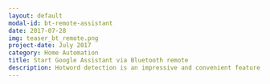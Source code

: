 ```yaml
---
layout: default
modal-id: bt-remote-assistant
date: 2017-07-28
img: teaser_bt_remote.png
project-date: July 2017
category: Home Automation
title: Start Google Assistant via Bluetooth remote
description: Hotword detection is an impressive and convenient feature, but has with a big drawback&#58; it comes at the price of sacrificing part of our privacy. To address this issue, we can use a Bluetooth remote button to trigger a query. [&nbsp;<a href="http://localhost:4000/home%20automation/BT-control-assistant/">Read&nbsp;More...</a>&nbsp;]
---
```

